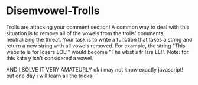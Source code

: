 # Disemvowel-Trolls
Trolls are attacking your comment section!  A common way to deal with this situation is to remove all of the vowels from the trolls' comments, neutralizing the threat.  Your task is to write a function that takes a string and return a new string with all vowels removed.  For example, the string "This website is for losers LOL!" would become "Ths wbst s fr lsrs LL!".  Note: for this kata y isn't considered a vowel.

AND I SOLVE IT VERY AMATEURLY
   ok i may not know exactly javascript! but one day i will learn all the tricks
